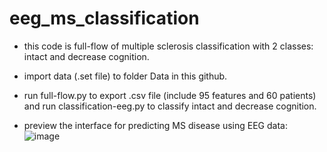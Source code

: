 # eeg_ms_classification
- this code is full-flow of multiple sclerosis classification with 2 classes: intact and decrease cognition.

- import data (.set file) to folder Data in this github.

- run full-flow.py to export .csv file (include 95 features and 60 patients) and run classification-eeg.py to classify intact and decrease cognition.

- preview the interface for predicting MS disease using EEG data: ![image](https://github.com/user-attachments/assets/cb043fab-252e-4b53-b8f5-1e8456831edd)
